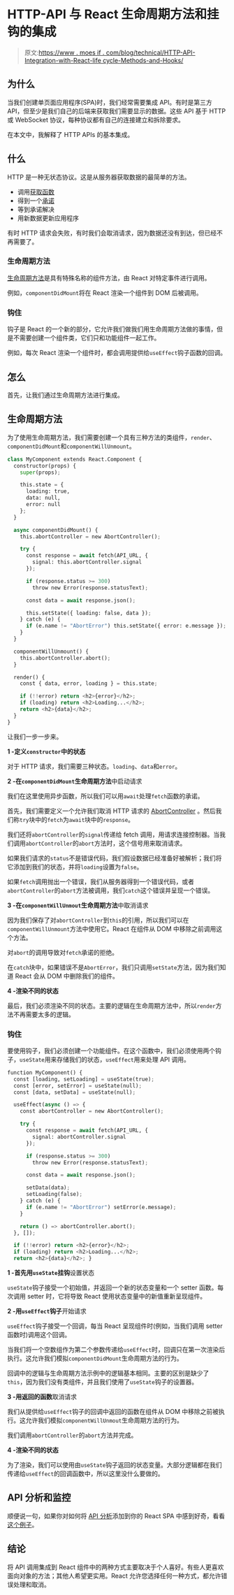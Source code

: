 # HTTP-API 与 React 生命周期方法和挂钩的集成

> 原文:[https://www . moes if . com/blog/technical/HTTP-API-Integration-with-React-life cycle-Methods-and-Hooks/](https://www.moesif.com/blog/technical/HTTP-API-Integration-with-React-Lifecycle-Methods-and-Hooks/)

## 为什么

当我们创建单页面应用程序(SPA)时，我们经常需要集成 API。有时是第三方 API，但至少是我们自己的后端来获取我们需要显示的数据。这些 API 基于 HTTP 或 WebSocket 协议，每种协议都有自己的连接建立和拆除要求。

在本文中，我解释了 HTTP APIs 的基本集成。

## 什么

HTTP 是一种无状态协议。这是从服务器获取数据的最简单的方法。

*   调用[获取函数](https://developer.mozilla.org/en-US/docs/Web/API/Fetch_API)
*   得到一个[承诺](https://developer.mozilla.org/en-US/docs/Web/JavaScript/Reference/Global_Objects/Promise)
*   等到承诺解决
*   用新数据更新应用程序

有时 HTTP 请求会失败，有时我们会取消请求，因为数据还没有到达，但已经不再需要了。

### 生命周期方法

[生命周期方法](https://reactjs.org/docs/state-and-lifecycle.html)是具有特殊名称的组件方法，由 React 对特定事件进行调用。

例如，`componentDidMount`将在 React 渲染一个组件到 DOM 后被调用。

### 钩住

钩子是 React 的一个新的部分，它允许我们做我们用生命周期方法做的事情，但是不需要创建一个组件类，它们只和功能组件一起工作。

例如，每次 React 渲染一个组件时，都会调用提供给`useEffect`钩子函数的回调。

## 怎么

首先，让我们通过生命周期方法进行集成。

## 生命周期方法

为了使用生命周期方法，我们需要创建一个具有三种方法的类组件，`render`、`componentDidMount`和`componentWillUnmount`。

```py
class MyComponent extends React.Component {
  constructor(props) {
    super(props);

    this.state = {
      loading: true,
      data: null,
      error: null
    };
  }

  async componentDidMount() {
    this.abortController = new AbortController();

    try {
      const response = await fetch(API_URL, {
        signal: this.abortController.signal
      });

      if (response.status >= 300)
        throw new Error(response.statusText);

      const data = await response.json();

      this.setState({ loading: false, data });
    } catch (e) {
      if (e.name != "AbortError") this.setState({ error: e.message });
    }
  }

  componentWillUnmount() {
    this.abortController.abort();
  }

  render() {
    const { data, error, loading } = this.state;

    if (!!error) return <h2>{error}</h2>; 
    if (loading) return <h2>Loading...</h2>; 
    return <h2>{data}</h2>;
  }
} 
```

让我们一步一步来。

**1 -定义`constructor`中的状态**

对于 HTTP 请求，我们需要三种状态。`loading`、`data`和`error`。

**2 -在`componentDidMount`生命周期方法**中启动请求

我们在这里使用异步函数，所以我们可以用`await`处理`fetch`函数的承诺。

首先，我们需要定义一个允许我们取消 HTTP 请求的 [AbortController](https://developer.mozilla.org/en-US/docs/Web/API/AbortController#Examples) 。然后我们称`try`块中的`fetch`为`await`块中的`response`。

我们还将`abortController`的`signal`传递给 fetch 调用，用请求连接控制器。当我们调用`abortController`的`abort`方法时，这个信号用来取消请求。

如果我们请求的`status`不是错误代码，我们假设数据已经准备好被解析；我们将它添加到我们的状态，并将`loading`设置为`false`。

如果`fetch`调用抛出一个错误，我们从服务器得到一个错误代码，或者`abortController`的`abort`方法被调用，我们`catch`这个错误并呈现一个错误。

**3 -在`componentWillUnmout`生命周期方法**中取消请求

因为我们保存了对`abortController`到`this`的引用，所以我们可以在`componentWillUnmount`方法中使用它。React 在组件从 DOM 中移除之前调用这个方法。

对`abort`的调用导致对`fetch`承诺的拒绝。

在`catch`块中，如果错误不是`AbortError`，我们只调用`setState`方法，因为我们知道 React 会从 DOM 中删除我们的组件。

**4 -渲染不同的状态**

最后，我们必须渲染不同的状态。主要的逻辑在生命周期方法中，所以`render`方法不再需要太多的逻辑。

### 钩住

要使用钩子，我们必须创建一个功能组件。在这个函数中，我们必须使用两个钩子，`useState`用来存储我们的状态，`useEffect`用来处理 API 调用。

```py
function MyComponent() {
  const [loading, setLoading] = useState(true);
  const [error, setError] = useState(null);
  const [data, setData] = useState(null);

  useEffect(async () => {
    const abortController = new AbortController();

    try {
      const response = await fetch(API_URL, {
        signal: abortController.signal
      });

      if (response.status >= 300)
        throw new Error(response.statusText);

      const data = await response.json();

      setData(data);
      setLoading(false);
    } catch (e) {
      if (e.name != "AbortError") setError(e.message);
    }

    return () => abortController.abort();
  }, []);

  if (!!error) return <h2>{error}</h2>; 
  if (loading) return <h2>Loading...</h2>; 
  return <h2>{data}</h2>; } 
```

**1 -首先用`useState`挂钩**设置状态

`useState`钩子接受一个初始值，并返回一个新的状态变量和一个 setter 函数。每次调用 setter 时，它将导致 React 使用状态变量中的新值重新呈现组件。

**2 -用`useEffect`钩子**开始请求

`useEffect`钩子接受一个回调，每当 React 呈现组件时(例如，当我们调用 setter 函数时)调用这个回调。

当我们将一个空数组作为第二个参数传递给`useEffect`时，回调只在第一次渲染后执行。这允许我们模拟`componentDidMount`生命周期方法的行为。

回调中的逻辑与生命周期方法示例中的逻辑基本相同。主要的区别是缺少了`this`，因为我们没有类组件，并且我们使用了`useState`钩子的设置器。

**3 -用返回的函数**取消请求

我们从提供给`useEffect`钩子的回调中返回的函数在组件从 DOM 中移除之前被执行。这允许我们模拟`componentWillUnmout`生命周期方法的行为。

我们调用`abortController`的`abort`方法并完成。

**4 -渲染不同的状态**

为了渲染，我们可以使用由`useState`钩子返回的状态变量。大部分逻辑都在我们传递给`useEffect`的回调函数中，所以这里没什么要做的。

## API 分析和监控

顺便说一句，如果你对如何将 [API 分析](https://www.moesif.com/features/api-analytics)添加到你的 React SPA 中感到好奇，看看[这个例子](https://github.com/Moesif/moesif-react-boilerplate-example)。

## 结论

将 API 调用集成到 React 组件中的两种方式主要取决于个人喜好。有些人更喜欢面向对象的方法；其他人希望更实用。React 允许您选择任何一种方式，都允许错误处理和取消。